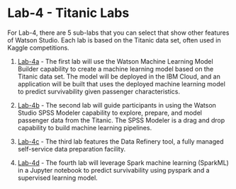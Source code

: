 # Lab-4 - Titanic Labs

For Lab-4, there are 5 sub-labs that you can select that show other features of Watson Studio. Each lab is based on the Titanic data set, often used in Kaggle competitions.   

1. [Lab-4a](https://github.com/bleonardb3/ML_POT_11-08/tree/master/Lab-4/Lab-4a) - The first lab will use the Watson Machine Learning Model Builder capability to create a machine learning model based on the Titanic data set. The model will be deployed in the IBM Cloud, and an application will be built that uses the deployed machine learning model to predict survivability given passenger characteristics.

1. [Lab-4b](https://github.com/bleonardb3/ML_POT_11-08/tree/master/Lab-4/Lab-4b) - The second lab will guide participants in using the Watson Studio SPSS Modeler capability to explore, prepare, and model passenger data from the Titanic. The SPSS Modeler is a drag and drop capability to build machine learning pipelines.   

1. [Lab-4c](https://github.com/bleonardb3/ML_POT_11-08/tree/master/Lab-4/Lab-4c) - The third lab features the Data Refinery tool, a fully managed self-service data preparation facility. 

1. [Lab-4d](https://github.com/bleonardb3/ML_POT_11-08/tree/master/Lab-4/Lab-4d) - The fourth lab will leverage Spark machine learning (SparkML) in a Jupyter notebook to predict survivability using pyspark and a supervised learning model.

